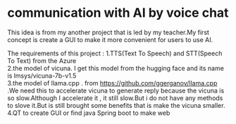 # communication with AI by voice chat
This idea is from my another project that is led by my teacher.My first concept is create a GUI to make it more convenient
for  users to use AI.<br />

The requirements of this project :
1.TTS(Text To Speech) and STT(Speech To Text) from the Azure <br />
2.the model of vicuna. I get this model from the hugging face and its name is lmsys/vicuna-7b-v1.5<br />
3.the model of llama.cpp . from https://github.com/ggerganov/llama.cpp .We need this to accelerate vicuna to generate reply because the vicuna is so slow.Although I accelerate
it , it still slow.But i do not have any methods to slove it.But is still brought some benefits that is make the vicuna smaller.<br />
4.QT to create GUI or find java Spring boot to make web
